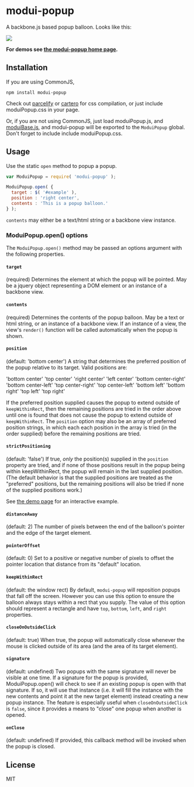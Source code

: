 # modui-popup

A backbone.js based popup balloon. Looks like this:

![](https://github.com/rotundasoftware/modui-popup/blob/master/popupShot.png)

__For demos see [the modui-popup home page](http://rotundasoftware.github.io/modui-popup/).__

## Installation

If you are using CommonJS,

```
npm install modui-popup
```

Check out [parcelify](https://github.com/rotundasoftware/parcelify) or [cartero](https://github.com/rotundasoftware/cartero) for css compilation, or just include moduiPopup.css in your page.

Or, if you are not using CommonJS, just load moduiPopup.js, and [moduiBase.js](https://github.com/rotundasoftware/modui-base/blob/master/modui-base.js), and modui-popup will be exported to the `ModuiPopup` global. Don't forget to include include moduiPopup.css.

## Usage

Use the static `open` method to popup a popup.

```javascript
var ModuiPopup = require( 'modui-popup' );

ModuiPopup.open( {
  target : $( '#example' ),
  position : 'right center',
  contents : 'This is a popup balloon.'
} );
```

`contents` may either be a text/html string or a backbone view instance.

### ModuiPopup.open() options

The `ModuiPopup.open()` method may be passed an options argument with the following properties.

#### `target`

(required) Determines the element at which the popup will be pointed. May be a jquery object representing a DOM element or an instance of a backbone view.

#### `contents`

(required) Determines the contents of the popup balloon. May be a text or html string, or an instance of a backbone view. If an instance of a view, the view's `render()` function will be called automatically when the popup is shown.

#### `position`

(default: 'bottom center') A string that determines the preferred position of the popup relative to its target. Valid positions are:

'bottom center'
'top center'
'right center'
'left center'
'bottom center-right'
'bottom center-left'
'top center-right'
'top center-left'
'bottom left'
'bottom right'
'top left'
'top right'

If the preferred position supplied causes the popup to extend outside of `keepWithinRect`, then the remaining positions are tried in the order above until one is found that does not cause the popup to extend outside of `keepWithinRect`. The `position` option may also be an array of preferred position strings, in which each each position in the array is tried (in the order supplied) before the remaining positions are tried.

#### `strictPositioning`

(default: 'false') If true, *only* the position(s) supplied in the `position` property are tried, and if none of those positions result in the popup being within keepWithinRect, the popup will remain in the last supplied position. (The default behavior is that the supplied positions are treated as the "preferred" positions, but the remaining positions will also be tried if none of the supplied positions work.)

See [the demo page](http://rotundasoftware.github.io/modui-popup/) for an interactive example.

#### `distanceAway`

(default: 2) The number of pixels between the end of the balloon's pointer and the edge of the target element.

#### `pointerOffset`

(default: 0) Set to a positive or negative number of pixels to offset the pointer location that distance from its "default" location.

#### `keepWithinRect`

(default: the window rect) By default, `modui-popup` will reposition popups that fall off the screen. However you can use this option to ensure the balloon always stays within a rect that you supply. The value of this option should represent a rectangle and have `top`, `bottom`, `left`, and `right` properties.

#### `closeOnOutsideClick`

(default: true) When true, the popup will automatically close whenever the mouse is clicked outside of its area (and the area of its target element).

#### `signature`

(default: undefined) Two popups with the same signature will never be visible at one time. If a signature for the popup is provided, ModuiPopup.open() will check to see if an existing popup is open with that signature. If so, it will use that instance (i.e. it will fill the instance with the new contents and point it at the new target element) instead creating a new popup instance. The feature is especially useful when `closeOnOutsideClick` is `false`, since it provides a means to "close" one popup when another is opened.

#### `onClose`

(default: undefined) If provided, this callback method will be invoked when the popup is closed.

## License
MIT
